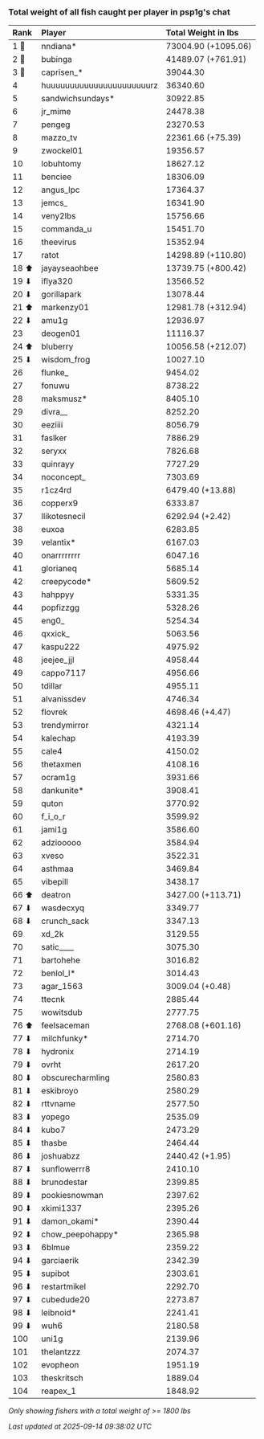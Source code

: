 ### Total weight of all fish caught per player in psp1g's chat

| Rank  | Player                    | Total Weight in lbs |
|:------|:--------------------------|:--------------------|
| 1 🥇  | nndiana*                  | 73004.90 (+1095.06) |
| 2 🥈  | bubinga                   | 41489.07 (+761.91)  |
| 3 🥉  | caprisen_*                | 39044.30            |
| 4     | huuuuuuuuuuuuuuuuuuuuuurz | 36340.60            |
| 5     | sandwichsundays*          | 30922.85            |
| 6     | jr_mime                   | 24478.38            |
| 7     | pengeg                    | 23270.53            |
| 8     | mazzo_tv                  | 22361.66 (+75.39)   |
| 9     | zwockel01                 | 19356.57            |
| 10    | lobuhtomy                 | 18627.12            |
| 11    | benciee                   | 18306.09            |
| 12    | angus_lpc                 | 17364.37            |
| 13    | jemcs_                    | 16341.90            |
| 14    | veny2lbs                  | 15756.66            |
| 15    | commanda_u                | 15451.70            |
| 16    | theevirus                 | 15352.94            |
| 17    | ratot                     | 14298.89 (+110.80)  |
| 18 ⬆  | jayayseaohbee             | 13739.75 (+800.42)  |
| 19 ⬇  | iflya320                  | 13566.52            |
| 20 ⬇  | gorillapark               | 13078.44            |
| 21 ⬆  | markenzy01                | 12981.78 (+312.94)  |
| 22 ⬇  | amu1g                     | 12936.97            |
| 23    | deogen01                  | 11116.37            |
| 24 ⬆  | bluberry                  | 10056.58 (+212.07)  |
| 25 ⬇  | wisdom_frog               | 10027.10            |
| 26    | flunke_                   | 9454.02             |
| 27    | fonuwu                    | 8738.22             |
| 28    | maksmusz*                 | 8405.10             |
| 29    | divra__                   | 8252.20             |
| 30    | eeziiii                   | 8056.79             |
| 31    | faslker                   | 7886.29             |
| 32    | seryxx                    | 7826.68             |
| 33    | quinrayy                  | 7727.29             |
| 34    | noconcept_                | 7303.69             |
| 35    | r1cz4rd                   | 6479.40 (+13.88)    |
| 36    | copperx9                  | 6333.87             |
| 37    | llikotesnecil             | 6292.94 (+2.42)     |
| 38    | euxoa                     | 6283.85             |
| 39    | velantix*                 | 6167.03             |
| 40    | onarrrrrrrr               | 6047.16             |
| 41    | glorianeq                 | 5685.14             |
| 42    | creepycode*               | 5609.52             |
| 43    | hahppyy                   | 5331.35             |
| 44    | popfizzgg                 | 5328.26             |
| 45    | eng0_                     | 5254.34             |
| 46    | qxxick_                   | 5063.56             |
| 47    | kaspu222                  | 4975.92             |
| 48    | jeejee_jjl                | 4958.44             |
| 49    | cappo7117                 | 4956.66             |
| 50    | tdillar                   | 4955.11             |
| 51    | alvanissdev               | 4746.34             |
| 52    | flovrek                   | 4698.46 (+4.47)     |
| 53    | trendymirror              | 4321.14             |
| 54    | kalechap                  | 4193.39             |
| 55    | cale4                     | 4150.02             |
| 56    | thetaxmen                 | 4108.16             |
| 57    | ocram1g                   | 3931.66             |
| 58    | dankunite*                | 3908.41             |
| 59    | quton                     | 3770.92             |
| 60    | f_i_o_r                   | 3599.92             |
| 61    | jami1g                    | 3586.60             |
| 62    | adziooooo                 | 3584.94             |
| 63    | xveso                     | 3522.31             |
| 64    | asthmaa                   | 3469.84             |
| 65    | vibepill                  | 3438.17             |
| 66 ⬆  | deatron                   | 3427.00 (+113.71)   |
| 67 ⬇  | wasdecxyq                 | 3349.77             |
| 68 ⬇  | crunch_sack               | 3347.13             |
| 69    | xd_2k                     | 3129.55             |
| 70    | satic____                 | 3075.30             |
| 71    | bartohehe                 | 3016.82             |
| 72    | benlol_l*                 | 3014.43             |
| 73    | agar_1563                 | 3009.04 (+0.48)     |
| 74    | ttecnk                    | 2885.44             |
| 75    | wowitsdub                 | 2777.75             |
| 76 ⬆  | feelsaceman               | 2768.08 (+601.16)   |
| 77 ⬇  | milchfunky*               | 2714.70             |
| 78 ⬇  | hydronix                  | 2714.19             |
| 79 ⬇  | ovrht                     | 2617.20             |
| 80 ⬇  | obscurecharmling          | 2580.83             |
| 81 ⬇  | eskibroyo                 | 2580.29             |
| 82 ⬇  | rttvname                  | 2577.50             |
| 83 ⬇  | yopego                    | 2535.09             |
| 84 ⬇  | kubo7                     | 2473.29             |
| 85 ⬇  | thasbe                    | 2464.44             |
| 86 ⬇  | joshuabzz                 | 2440.42 (+1.95)     |
| 87 ⬇  | sunflowerrr8              | 2410.10             |
| 88 ⬇  | brunodestar               | 2399.85             |
| 89 ⬇  | pookiesnowman             | 2397.62             |
| 90 ⬇  | xkimi1337                 | 2395.26             |
| 91 ⬇  | damon_okami*              | 2390.44             |
| 92 ⬇  | chow_peepohappy*          | 2365.98             |
| 93 ⬇  | 6blmue                    | 2359.22             |
| 94 ⬇  | garciaerik                | 2342.39             |
| 95 ⬇  | supibot                   | 2303.61             |
| 96 ⬇  | restartmikel              | 2292.70             |
| 97 ⬇  | cubedude20                | 2273.87             |
| 98 ⬇  | leibnoid*                 | 2241.41             |
| 99 ⬇  | wuh6                      | 2180.58             |
| 100   | uni1g                     | 2139.96             |
| 101   | thelantzzz                | 2074.37             |
| 102   | evopheon                  | 1951.19             |
| 103   | theskritsch               | 1889.04             |
| 104   | reapex_1                  | 1848.92             |

_Only showing fishers with a total weight of >= 1800 lbs_

_Last updated at 2025-09-14 09:38:02 UTC_